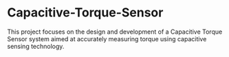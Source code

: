 # Capacitive-Torque-Sensor
This project focuses on the design and development of a Capacitive Torque Sensor system aimed at accurately measuring torque using capacitive sensing technology.
